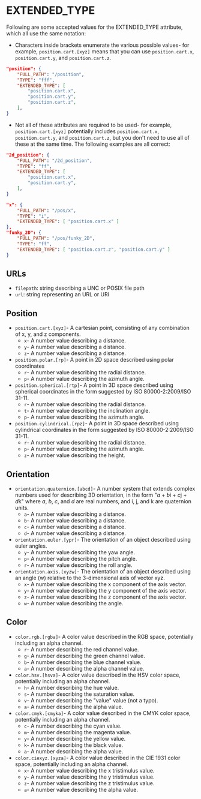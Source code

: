 # EXTENDED_TYPE

Following are some accepted values for the EXTENDED_TYPE attribute, which all use the same notation:
- Characters inside brackets enumerate the various possible values- for example, `position.cart.[xyz]` means that you can use `position.cart.x`, `position.cart.y`, and `position.cart.z`.
~~~json
"position": {
	"FULL_PATH": "/position",
	"TYPE": "fff",
	"EXTENDED_TYPE": [
		"position.cart.x",
		"position.cart.y",
		"position.cart.z",
	],
}
~~~
- Not all of these attributes are required to be used- for example, `position.cart.[xyz]` potentially includes `position.cart.x`, `position.cart.y`, and `position.cart.z`, but you don't need to use all of these at the same time.  The following examples are all correct:
~~~json
"2d_position": {
	"FULL_PATH": "/2d_position",
	"TYPE": "ff",
	"EXTENDED_TYPE": [
		"position.cart.x",
		"position.cart.y",
	],
}
~~~
~~~json
"x": {
	"FULL_PATH": "/pos/x",
	"TYPE": "i",
	"EXTENDED_TYPE": [ "position.cart.x" ]
},
"funky_2D": {
	"FULL_PATH": "/pos/funky_2D",
	"TYPE": "ff",
	"EXTENDED_TYPE": [ "position.cart.z", "position.cart.y" ]
}
~~~

## URLs

- `filepath`: string describing a UNC or POSIX file path
- `url`: string representing an URL or URI

## Position

- `position.cart.[xyz]`- A cartesian point, consisting of any combination of x, y, and z components.
  - `x`- A number value describing a distance.
  - `y`- A number value describing a distance.
  - `z`- A number value describing a distance.
- `position.polar.[rp]`- A point in 2D space described using polar coordinates
  - `r`- A number value describing the radial distance.
  - `p`- A number value describing the azimuth angle.
- `position.spherical.[rtp]`- A point in 3D space described using spherical coordinates in the form suggested by ISO 80000-2:2009/ISO 31-11.
  - `r`- A number value describing the radial distance.
  - `t`- A number value describing the inclination angle.
  - `p`- A number value describing the azimuth angle.
- `position.cylindrical.[rpz]`- A point in 3D space described using cylindrical coordinates in the form suggested by ISO 80000-2:2009/ISO 31-11.
  - `r`- A number value describing the radial distance.
  - `p`- A number value describing the azimuth angle.
  - `z`- A number value describing the height.

## Orientation

- `orientation.quaternion.[abcd]`- A number system that extends complex numbers used for describing 3D orientation, in the form "*a* + *b*i + *c*j + *d*k" where *a*, *b*, *c*, and *d* are real numbers, and i, j, and k are quaternion units.
  - `a`- A number value describing a distance.
  - `b`- A number value describing a distance.
  - `c`- A number value describing a distance.
  - `d`- A number value describing a distance.
- `orientation.euler.[ypr]`- The orientation of an object described using euler angles.
  - `y`- A number value describing the yaw angle.
  - `p`- A number value describing the pitch angle.
  - `r`- A number value describing the roll angle.
- `orientation.axis.[xyzw]`- The orientation of an object described using an angle (w) relative to the 3-dimensional axis of vector xyz.
  - `x`- A number value describing the x component of the axis vector.
  - `y`- A number value describing the y component of the axis vector.
  - `z`- A number value describing the z component of the axis vector.
  - `w`- A number value describing the angle.

## Color

- `color.rgb.[rgba]`- A color value described in the RGB space, potentially including an alpha channel.
  - `r`- A number describing the red channel value.
  - `g`- A number describing the green channel value.
  - `b`- A number describing the blue channel value.
  - `a`- A number describing the alpha channel value.
- `color.hsv.[hsva]`- A color value described in the HSV color space, potentially including an alpha channel.
  - `h`- A number describing the hue value.
  - `s`- A number describing the saturation value.
  - `v`- A number describing the "value" value (not a typo).
  - `a`- A number describing the alpha value.
- `color.cmyk.[cmyka]`- A color value described in the CMYK color space, potentially including an alpha channel.
  - `c`- A number describing the cyan value.
  - `m`- A number describing the magenta value.
  - `y`- A number describing the yellow value.
  - `k`- A number describing the black value.
  - `a`- A number describing the alpha value.
- `color.ciexyz.[xyza]`- A color value described in the CIE 1931 color space, potentially including an alpha channel.
  - `x`- A number value describing the x tristimulus value.
  - `y`- A number value describing the y tristimulus value.
  - `z`- A number value describing the z tristimulus value.
  - `a`- A number value describing the alpha value.
